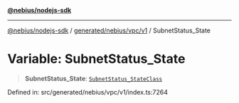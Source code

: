 [**@nebius/nodejs-sdk**](../../../../../README.md)

---

[@nebius/nodejs-sdk](../../../../../README.md) / [generated/nebius/vpc/v1](../README.md) / SubnetStatus_State

# Variable: SubnetStatus_State

> **SubnetStatus_State**: [`SubnetStatus_StateClass`](../type-aliases/SubnetStatus_StateClass.md)

Defined in: src/generated/nebius/vpc/v1/index.ts:7264
